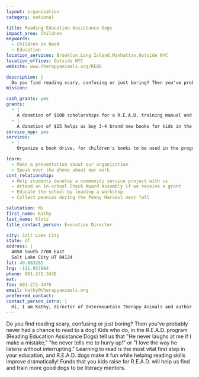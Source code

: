 ```yaml
---
layout: organization
category: national

title: Reading Education Assistance Dogs
impact_area: Children
keywords: 
  - Children in Need
  - Education
location_services: Brooklyn,Long Island,Manhattan,Outside NYC
location_offices: Outside NYC
website: www.therapyanimals.org/READ

description: |
  Do you find reading scary, confusing or just boring? Then you've probably never had a chance to read to a dog! Kids who do, in the R.E.A.D. program (Reading Education Assistance Dogs) tell us that "He never laughs at me if I make a mistake," "he never tells me to hurry up!" or "I love the way he listens without interrupting." Learning to read is the most vital first step in your education, and R.E.A.D. dogs make it fun while helping reading skills improve dramatically! Funds that you kids raise for R.E.A.D. will help us find and train more good dogs to be literacy mentors.
mission: 

cash_grants: yes
grants: 
  - |
    A donation of $100 scholarships for a R.E.A.D. training manual and video to help a new therapy dog and his handler become eligible to participate in the program.
  - |
    A donation of $25 helps us buy 3-4 brand new books for kids in the R.E.A.D. program who have never had books of their very own before.
service_opp: yes
services: 
  - |
    Organize a book drive, for children's books to be used in the program.

learn: 
  - Make a presentation about our organization
  - Speak over the phone about our work
cont_relationship: 
  - Help students develop a community service project with us
  - Attend an in-school Check Award Assembly if we receive a grant
  - Educate the school by leading a workshop
  - Collect pennies during the Penny Harvest next fall

salutation: Ms
first_name: Kathy
last_name: Klotz
title_contact_person: Executive Director

city: Salt Lake City
state: UT
address: |
  4050 South 2700 East  
  Salt Lake City UT 84124
lat: 40.683261
lng: -111.957984
phone: 801-272-3439
ext: 
fax: 801-272-3470
email: kathy@therapyanimals.org
preferred_contact: 
contact_person_intro: |
  Hi, I am Kathy, director of Intermountain Therapy Animals and author of the Reading Education Assistance Dogs training manual. My dog Foster, an Australian Shepherd, and I worked together doing animal-assisted therapy for 8 years. The R.E.A.D. program is now a national educational partner with PBS Television, and active in 49 states and Canada! It is the most fun way for kids to practice their reading and to discover what a wonderful thing reading can be.
---
```

Do you find reading scary, confusing or just boring? Then you've probably never had a chance to read to a dog! Kids who do, in the R.E.A.D. program (Reading Education Assistance Dogs) tell us that "He never laughs at me if I make a mistake," "he never tells me to hurry up!" or "I love the way he listens without interrupting." Learning to read is the most vital first step in your education, and R.E.A.D. dogs make it fun while helping reading skills improve dramatically! Funds that you kids raise for R.E.A.D. will help us find and train more good dogs to be literacy mentors.